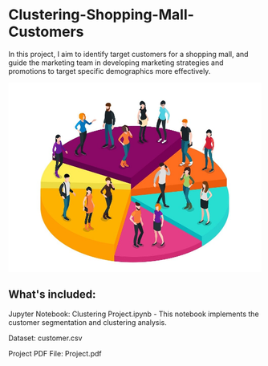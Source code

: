 # Clustering-Shopping-Mall-Customers
In this project, I aim to identify target customers for a shopping mall, and guide the marketing team in developing marketing strategies and promotions to target specific demographics more effectively.

<img src="img/clustering pic.jpeg" alt="clustering" width="600"/>

## What's included:

Jupyter Notebook: Clustering Project.ipynb - This notebook implements the customer segmentation and clustering analysis.

Dataset: customer.csv 

Project PDF File: Project.pdf
